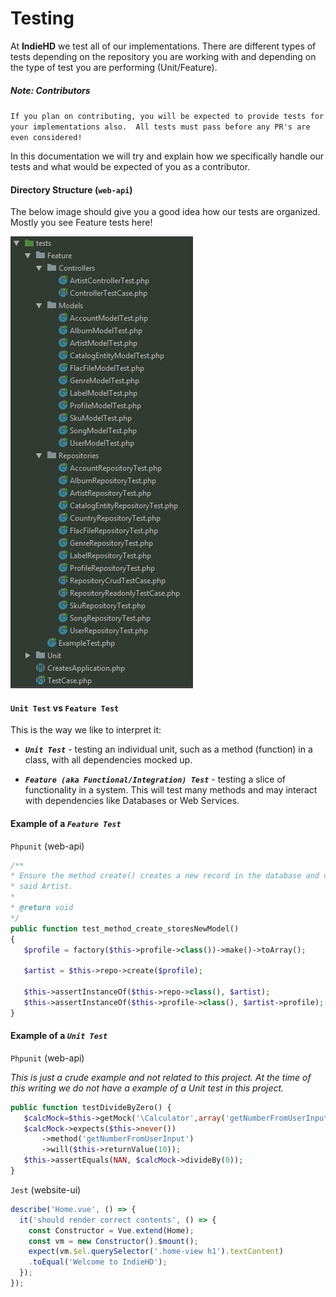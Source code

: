# Testing
At **IndieHD** we test all of our implementations. There are different types of tests depending on 
the repository you are working with and depending on the type of test you are performing 
(Unit/Feature). 

##### Note: Contributors
`If you plan on contributing, you will be expected to provide tests for your implementations also. 
All tests must pass before any PR's are even considered!`

In this documentation we will try and explain how we specifically handle our tests and what would be
expected of you as a contributor.

#### Directory Structure (`web-api`)
 
 The below image should give you a good idea how our tests are organized. Mostly you see Feature 
 tests here!
 
 ![](images/tests_dir_structure.png)
 
 #### `Unit Test` vs `Feature Test`
 
 This is the way we like to interpret it:
 
 * ***`Unit Test`*** - testing an individual unit, such as a method (function) in a class, with all 
 dependencies mocked up.
 
 * ***`Feature (aka Functional/Integration) Test`*** - testing a slice of functionality in a system. 
 This will test many methods and may interact with dependencies like Databases or Web Services.
 
 #### Example of a ***`Feature Test`***
 
 `Phpunit` (web-api)
 ```php
/**
* Ensure the method create() creates a new record in the database and creates a profile for
* said Artist.
*
* @return void
*/
public function test_method_create_storesNewModel()
{
    $profile = factory($this->profile->class())->make()->toArray();
    
    $artist = $this->repo->create($profile);
    
    $this->assertInstanceOf($this->repo->class(), $artist);
    $this->assertInstanceOf($this->profile->class(), $artist->profile);
}
 ```
 
 #### Example of a ***`Unit Test`***
 
 `Phpunit` (web-api)
 
 *This is just a crude example and not related to this project. At the time of this writing we do not
  have a example of a Unit test in this project.*
 ```php
 public function testDivideByZero() {
    $calcMock=$this->getMock('\Calculator',array('getNumberFromUserInput'));
    $calcMock->expects($this->never())
        ->method('getNumberFromUserInput')
        ->will($this->returnValue(10));
    $this->assertEquals(NAN, $calcMock->divideBy(0));
}
 ```
 
 `Jest` (website-ui)
```javascript
describe('Home.vue', () => {
  it('should render correct contents', () => {
    const Constructor = Vue.extend(Home);
    const vm = new Constructor().$mount();
    expect(vm.$el.querySelector('.home-view h1').textContent)
    .toEqual('Welcome to IndieHD');
  });
});
```

 
 
 
 